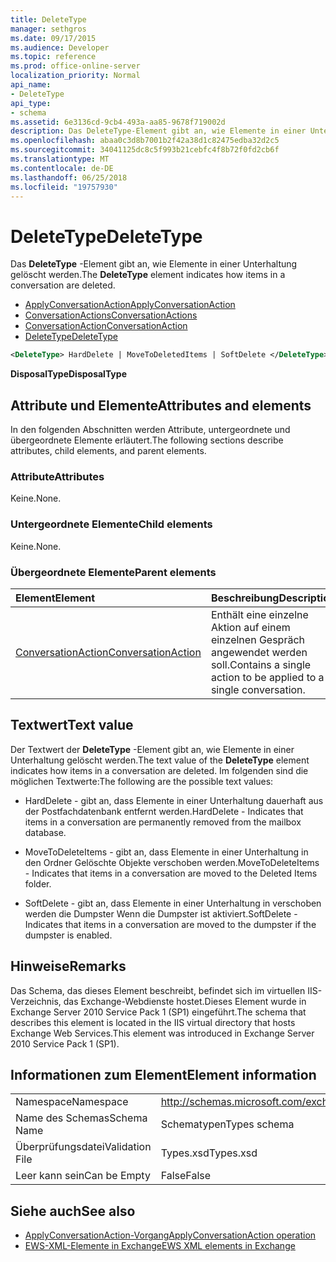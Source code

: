 ```yaml
---
title: DeleteType
manager: sethgros
ms.date: 09/17/2015
ms.audience: Developer
ms.topic: reference
ms.prod: office-online-server
localization_priority: Normal
api_name:
- DeleteType
api_type:
- schema
ms.assetid: 6e3136cd-9cb4-493a-aa85-9678f719002d
description: Das DeleteType-Element gibt an, wie Elemente in einer Unterhaltung gelöscht werden.
ms.openlocfilehash: abaa0c3d8b7001b2f42a38d1c82475edba32d2c5
ms.sourcegitcommit: 34041125dc8c5f993b21cebfc4f8b72f0fd2cb6f
ms.translationtype: MT
ms.contentlocale: de-DE
ms.lasthandoff: 06/25/2018
ms.locfileid: "19757930"
---
```

# <a name="deletetype"></a><span data-ttu-id="4f506-103">DeleteType</span><span class="sxs-lookup"><span data-stu-id="4f506-103">DeleteType</span></span>

<span data-ttu-id="4f506-104">Das **DeleteType** -Element gibt an, wie Elemente in einer Unterhaltung gelöscht werden.</span><span class="sxs-lookup"><span data-stu-id="4f506-104">The **DeleteType** element indicates how items in a conversation are deleted.</span></span> 
  
- [<span data-ttu-id="4f506-105">ApplyConversationAction</span><span class="sxs-lookup"><span data-stu-id="4f506-105">ApplyConversationAction</span></span>](applyconversationaction.md)  
- [<span data-ttu-id="4f506-106">ConversationActions</span><span class="sxs-lookup"><span data-stu-id="4f506-106">ConversationActions</span></span>](conversationactions.md)  
- [<span data-ttu-id="4f506-107">ConversationAction</span><span class="sxs-lookup"><span data-stu-id="4f506-107">ConversationAction</span></span>](conversationaction.md)  
- [<span data-ttu-id="4f506-108">DeleteType</span><span class="sxs-lookup"><span data-stu-id="4f506-108">DeleteType</span></span>](deletetype.md)
  
```XML
<DeleteType> HardDelete | MoveToDeletedItems | SoftDelete </DeleteType>
```

 <span data-ttu-id="4f506-109">**DisposalType**</span><span class="sxs-lookup"><span data-stu-id="4f506-109">**DisposalType**</span></span>
## <a name="attributes-and-elements"></a><span data-ttu-id="4f506-110">Attribute und Elemente</span><span class="sxs-lookup"><span data-stu-id="4f506-110">Attributes and elements</span></span>

<span data-ttu-id="4f506-111">In den folgenden Abschnitten werden Attribute, untergeordnete und übergeordnete Elemente erläutert.</span><span class="sxs-lookup"><span data-stu-id="4f506-111">The following sections describe attributes, child elements, and parent elements.</span></span>
  
### <a name="attributes"></a><span data-ttu-id="4f506-112">Attribute</span><span class="sxs-lookup"><span data-stu-id="4f506-112">Attributes</span></span>

<span data-ttu-id="4f506-113">Keine.</span><span class="sxs-lookup"><span data-stu-id="4f506-113">None.</span></span>
  
### <a name="child-elements"></a><span data-ttu-id="4f506-114">Untergeordnete Elemente</span><span class="sxs-lookup"><span data-stu-id="4f506-114">Child elements</span></span>

<span data-ttu-id="4f506-115">Keine.</span><span class="sxs-lookup"><span data-stu-id="4f506-115">None.</span></span>
  
### <a name="parent-elements"></a><span data-ttu-id="4f506-116">Übergeordnete Elemente</span><span class="sxs-lookup"><span data-stu-id="4f506-116">Parent elements</span></span>

|<span data-ttu-id="4f506-117">**Element**</span><span class="sxs-lookup"><span data-stu-id="4f506-117">**Element**</span></span>|<span data-ttu-id="4f506-118">**Beschreibung**</span><span class="sxs-lookup"><span data-stu-id="4f506-118">**Description**</span></span>|
|:-----|:-----|
|[<span data-ttu-id="4f506-119">ConversationAction</span><span class="sxs-lookup"><span data-stu-id="4f506-119">ConversationAction</span></span>](conversationaction.md) <br/> |<span data-ttu-id="4f506-120">Enthält eine einzelne Aktion auf einem einzelnen Gespräch angewendet werden soll.</span><span class="sxs-lookup"><span data-stu-id="4f506-120">Contains a single action to be applied to a single conversation.</span></span>  <br/> |
   
## <a name="text-value"></a><span data-ttu-id="4f506-121">Textwert</span><span class="sxs-lookup"><span data-stu-id="4f506-121">Text value</span></span>

<span data-ttu-id="4f506-122">Der Textwert der **DeleteType** -Element gibt an, wie Elemente in einer Unterhaltung gelöscht werden.</span><span class="sxs-lookup"><span data-stu-id="4f506-122">The text value of the **DeleteType** element indicates how items in a conversation are deleted.</span></span> <span data-ttu-id="4f506-123">Im folgenden sind die möglichen Textwerte:</span><span class="sxs-lookup"><span data-stu-id="4f506-123">The following are the possible text values:</span></span> 
  
- <span data-ttu-id="4f506-124">HardDelete - gibt an, dass Elemente in einer Unterhaltung dauerhaft aus der Postfachdatenbank entfernt werden.</span><span class="sxs-lookup"><span data-stu-id="4f506-124">HardDelete - Indicates that items in a conversation are permanently removed from the mailbox database.</span></span>
    
- <span data-ttu-id="4f506-125">MoveToDeleteItems - gibt an, dass Elemente in einer Unterhaltung in den Ordner Gelöschte Objekte verschoben werden.</span><span class="sxs-lookup"><span data-stu-id="4f506-125">MoveToDeleteItems - Indicates that items in a conversation are moved to the Deleted Items folder.</span></span>
    
- <span data-ttu-id="4f506-126">SoftDelete - gibt an, dass Elemente in einer Unterhaltung in verschoben werden die Dumpster Wenn die Dumpster ist aktiviert.</span><span class="sxs-lookup"><span data-stu-id="4f506-126">SoftDelete - Indicates that items in a conversation are moved to the dumpster if the dumpster is enabled.</span></span>
    
## <a name="remarks"></a><span data-ttu-id="4f506-127">Hinweise</span><span class="sxs-lookup"><span data-stu-id="4f506-127">Remarks</span></span>

<span data-ttu-id="4f506-128">Das Schema, das dieses Element beschreibt, befindet sich im virtuellen IIS-Verzeichnis, das Exchange-Webdienste hostet.Dieses Element wurde in Exchange Server 2010 Service Pack 1 (SP1) eingeführt.</span><span class="sxs-lookup"><span data-stu-id="4f506-128">The schema that describes this element is located in the IIS virtual directory that hosts Exchange Web Services.This element was introduced in Exchange Server 2010 Service Pack 1 (SP1).</span></span>
  
## <a name="element-information"></a><span data-ttu-id="4f506-129">Informationen zum Element</span><span class="sxs-lookup"><span data-stu-id="4f506-129">Element information</span></span>

|||
|:-----|:-----|
|<span data-ttu-id="4f506-130">Namespace</span><span class="sxs-lookup"><span data-stu-id="4f506-130">Namespace</span></span>  <br/> |http://schemas.microsoft.com/exchange/services/2006/types  <br/> |
|<span data-ttu-id="4f506-131">Name des Schemas</span><span class="sxs-lookup"><span data-stu-id="4f506-131">Schema Name</span></span>  <br/> |<span data-ttu-id="4f506-132">Schematypen</span><span class="sxs-lookup"><span data-stu-id="4f506-132">Types schema</span></span>  <br/> |
|<span data-ttu-id="4f506-133">Überprüfungsdatei</span><span class="sxs-lookup"><span data-stu-id="4f506-133">Validation File</span></span>  <br/> |<span data-ttu-id="4f506-134">Types.xsd</span><span class="sxs-lookup"><span data-stu-id="4f506-134">Types.xsd</span></span>  <br/> |
|<span data-ttu-id="4f506-135">Leer kann sein</span><span class="sxs-lookup"><span data-stu-id="4f506-135">Can be Empty</span></span>  <br/> |<span data-ttu-id="4f506-136">False</span><span class="sxs-lookup"><span data-stu-id="4f506-136">False</span></span>  <br/> |
   
## <a name="see-also"></a><span data-ttu-id="4f506-137">Siehe auch</span><span class="sxs-lookup"><span data-stu-id="4f506-137">See also</span></span>

- [<span data-ttu-id="4f506-138">ApplyConversationAction-Vorgang</span><span class="sxs-lookup"><span data-stu-id="4f506-138">ApplyConversationAction operation</span></span>](applyconversationaction-operation.md)
- [<span data-ttu-id="4f506-139">EWS-XML-Elemente in Exchange</span><span class="sxs-lookup"><span data-stu-id="4f506-139">EWS XML elements in Exchange</span></span>](ews-xml-elements-in-exchange.md)

